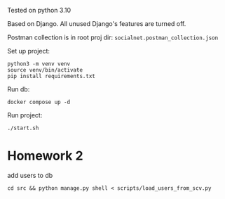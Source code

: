 Tested on python 3.10

Based on Django. All unused Django's features are turned off.

Postman collection is in root proj dir:
`socialnet.postman_collection.json`

Set up project:
```
python3 -m venv venv
source venv/bin/activate
pip install requirements.txt
```

Run db:
```
docker compose up -d
```

Run project:
```
./start.sh
```

# Homework 2

add users to db
```
cd src && python manage.py shell < scripts/load_users_from_scv.py
```

